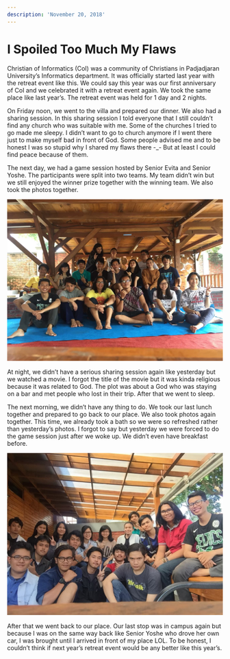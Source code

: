 ```yaml
---
description: 'November 20, 2018'
---
```


# I Spoiled Too Much My Flaws

Christian of Informatics \(CoI\) was a community of Christians in Padjadjaran University’s Informatics department. It was officially started last year with the retreat event like this. We could say this year was our first anniversary of CoI and we celebrated it with a retreat event again. We took the same place like last year’s. The retreat event was held for 1 day and 2 nights.

On Friday noon, we went to the villa and prepared our dinner. We also had a sharing session. In this sharing session I told everyone that I still couldn’t find any church who was suitable with me. Some of the churches I tried to go made me sleepy. I didn’t want to go to church anymore if I went there just to make myself bad in front of God. Some people advised me and to be honest I was so stupid why I shared my flaws there -\_- But at least I could find peace because of them.

The next day, we had a game session hosted by Senior Evita and Senior Yoshe. The participants were split into two teams. My team didn’t win but we still enjoyed the winner prize together with the winning team. We also took the photos together.

![](../../.gitbook/assets/retret-coi-2018_200104_0001.jpg)

At night, we didn’t have a serious sharing session again like yesterday but we watched a movie. I forgot the title of the movie but it was kinda religious because it was related to God. The plot was about a God who was staying on a bar and met people who lost in their trip. After that we went to sleep.

The next morning, we didn’t have any thing to do. We took our last lunch together and prepared to go back to our place. We also took photos again together. This time, we already took a bath so we were so refreshed rather than yesterday’s photos. I forgot to say but yesterday we were forced to do the game session just after we woke up. We didn’t even have breakfast before.

![](../../.gitbook/assets/retret-coi-2018_200104_0002.jpg)

After that we went back to our place. Our last stop was in campus again but because I was on the same way back like Senior Yoshe who drove her own car, I was brought until I arrived in front of my place LOL. To be honest, I couldn’t think if next year’s retreat event would be any better like this year’s.

